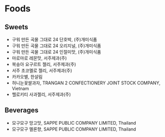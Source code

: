# Foods
## Sweets
* 구워 만든 곡물 그대로 24 단호박, (주)개미식품
* 구워 만든 곡물 그대로 24 오리지널, (주)개미식품
* 구워 만든 곡물 그대로 24 인절미맛, (주)개미식품
* 마로마로 레몬맛, 서주제과(주)
* 복숭아 요구르트 젤리, 서주제과(주)
* 서주 초코멜로 젤리, 서주제과(주)
* 카카오별, 한살림
* 허니눈꽃쌀과자, TRANGAN 2 CONFECTIONERY JOINT STOCK COMPANY, Vietnam
* 헬로키티 사과젤리, 서주제과(주)

## Beverages
* 모구모구 망고맛, SAPPE PUBLIC COMPANY LIMITED, Thailand
* 모구모구 멜론향, SAPPE PUBLIC COMPANY LIMITED, Thailand
